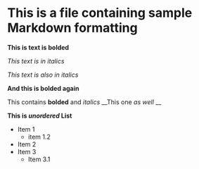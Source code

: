 # This is a file containing sample Markdown formatting

**This is text is bolded**

*This text is in italics*

_This text is also in italics_

__And this is bolded again__

This contains **bolded** and _italics_ 
	__This one _as well_ __

**This is *unordered* List**

* Item 1
  * item 1.2
* Item 2
* Item 3
  * Item 3.1


 

